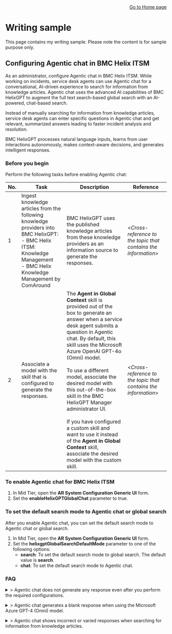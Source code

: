 <div style="text-align: right">
<a href="https://rkaruvath.github.io/WorkSamples/index.html">Go to Home page</a>
</div>
 
# Writing sample
This page contains my writing sample. Please note the content is for sample purpose only.

## Configuring Agentic chat in BMC Helix ITSM

As an administrator, configure Agentic chat in BMC Helix ITSM. While working on incidents, service desk agents can use Agentic chat for a conversational, AI-driven experience to search for information from knowledge articles. Agentic chat uses the advanced AI capabilities of BMC HelixGPT to augment the full text search-based global search with an AI-powered, chat-based search.

Instead of manually searching for information from knowledge articles, service desk agents can enter specific questions in Agentic chat and get relevant, summarized answers leading to faster incident analysis and resolution.

BMC HelixGPT processes natural language inputs, learns from user interactions autonomously, makes context-aware decisions, and generates intelligent responses.

### Before you begin
Perform the following tasks before enabling Agentic chat:

|No.|Task|Description|Reference|
|---|---|---|---|
|1|Ingest knowledge articles from the following knowledge providers into BMC HelixGPT: <br> - BMC Helix ITSM: Knowledge Management<br> - BMC Helix Knowledge Management by ComAround|BMC HelixGPT uses the published knowledge articles from these knowledge providers as an information source to generate the responses.|<*Cross-reference to the topic that contains the information*>|
|2|Associate a model with the skill that is configured to generate the responses.|The **Agent in Global Context** skill is provided out of the box to generate an answer when a service desk agent submits a question in Agentic chat. By default, this skill uses the Microsoft Azure OpenAI GPT-4o (Omni) model.<br><br>To use a different model, associate the desired model with this out-of-the-box skill in the BMC HelixGPT Manager administrator UI.<br><br>If you have configured a custom skill and want to use it instead of the **Agent in Global Context** skill, associate the desired model with the custom skill.|<*Cross-reference to the topic that contains the information*>|

### To enable Agentic chat for BMC Helix ITSM
1. In Mid Tier, open the **AR System Configuration Generic UI** form.
2. Set the **enableHelixGPTGlobalChat** parameter to true.

### To set the default search mode to Agentic chat or global search 
After you enable Agentic chat, you can set the default search mode to Agentic chat or global search.

1. In Mid Tier, open the **AR System Configuration Generic UI** form.
2. Set the **helixgptGlobalSearchDefaultMode** parameter to one of the following options:
   * **search**: To set the default search mode to global search. The default value is **search**.
   * **chat**: To set the default search mode to Agentic chat.

### FAQ
<details>
  <summary>> Agentic chat does not generate any response even after you perform the required configurations.</summary>
<p>
  Possible reasons:</p>
<p>
  * A relevant published knowledge article does not exist in the knowledge repository referenced by BMC HelixGPT.</p>
<p>
  *	A relevant published knowledge article exists, but the logged-in user is not entitled to view the knowledge article.</p>
</details>
<p></p>
<details>
  <summary>> Agentic chat generates a blank response when using the Microsoft Azure GPT-4 (Omni) model.</summary>
 <p>
 The token per minute (TPM) rate limit configured for the Microsoft Azure GPT-4 (Omni) model might be reached.</p>
</details>
<p></p>
<details>
  <summary>> Agentic chat shows incorrect or varied responses when searching for information from knowledge articles.</summary>
<p>  
  Possible reasons:</p>
<p>
  * Response generation depends on many factors such as accuracy of the knowledge articles, model, and prompt configuration. Therefore, the generated responses might vary.</p>
<p>
  * BMC HelixGPT does not use information present in the attached documents of the knowledge articles for generating responses. Therefore, if the information is present in an attached document of a knowledge article, the generated response does not contain the information.</p>
</details>